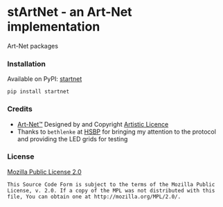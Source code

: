stArtNet - an Art-Net implementation
====================================

Art-Net packages

### Installation

Available on PyPI: [startnet](https://pypi.org/project/startnet/)

```commandline
pip install startnet
```

### Credits

- [Art-Net™](https://artisticlicence.com/support-and-resources/art-net-4/)
  Designed by and Copyright [Artistic Licence](https://artisticlicence.com/)
- Thanks to `bethlenke` at [HSBP](https://hsbp.org) for bringing my
  attention to the protocol and providing the LED grids for testing

### License

[Mozilla Public License 2.0](https://www.mozilla.org/en-US/MPL/2.0/)

```
This Source Code Form is subject to the terms of the Mozilla Public
License, v. 2.0. If a copy of the MPL was not distributed with this
file, You can obtain one at http://mozilla.org/MPL/2.0/.
```
